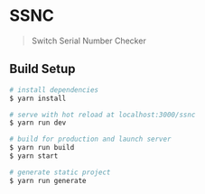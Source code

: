 # SSNC

> Switch Serial Number Checker

## Build Setup

```bash
# install dependencies
$ yarn install

# serve with hot reload at localhost:3000/ssnc
$ yarn run dev

# build for production and launch server
$ yarn run build
$ yarn start

# generate static project
$ yarn run generate
```
